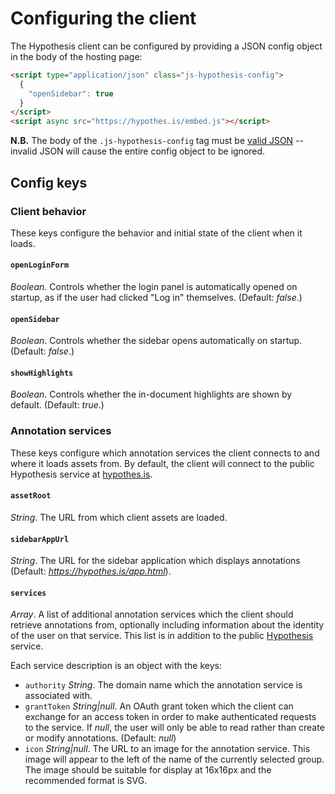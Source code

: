 Configuring the client
======================

The Hypothesis client can be configured by providing a JSON config object in
the body of the hosting page:

```html
<script type="application/json" class="js-hypothesis-config">
  {
    "openSidebar": true
  }
</script>
<script async src="https://hypothes.is/embed.js"></script>
```

**N.B.** The body of the `.js-hypothesis-config` tag must be [valid
JSON](http://jsonlint.com/) -- invalid JSON will cause the entire config object
to be ignored.

Config keys
-----------

### Client behavior

These keys configure the behavior and initial state of the client when it
loads.

#### `openLoginForm`

_Boolean_. Controls whether the login panel is automatically opened on startup,
as if the user had clicked "Log in" themselves. (Default: _false_.)

#### `openSidebar`

_Boolean_. Controls whether the sidebar opens automatically on startup.
(Default: _false_.)

#### `showHighlights`

_Boolean_. Controls whether the in-document highlights are shown by default.
(Default: _true_.)

### Annotation services

These keys configure which annotation services the client connects to and where
it loads assets from. By default, the client will connect to the public
Hypothesis service at [hypothes.is](https://hypothes.is).

#### `assetRoot`

_String_. The URL from which client assets are loaded.

#### `sidebarAppUrl`

_String_. The URL for the sidebar application which displays annotations
(Default: _https://hypothes.is/app.html_).

#### `services`

_Array_. A list of additional annotation services which the client should
retrieve annotations from, optionally including information about the identity
of the user on that service. This list is in addition to the public
[Hypothesis](https://hypothes.is/) service.

Each service description is an object with the keys:

 * `authority` _String_. The domain name which the annotation service is associated with.
 * `grantToken` _String|null_. An OAuth grant token which the client can exchange for an access token in order to make authenticated requests to the service. If _null_, the user will only be able to read rather than create or modify annotations. (Default: _null_)
 * `icon` _String|null_. The URL to an image for the annotation service. This image will appear to the left of the name of the currently selected group. The image should be suitable for display at 16x16px and the recommended format is SVG.
